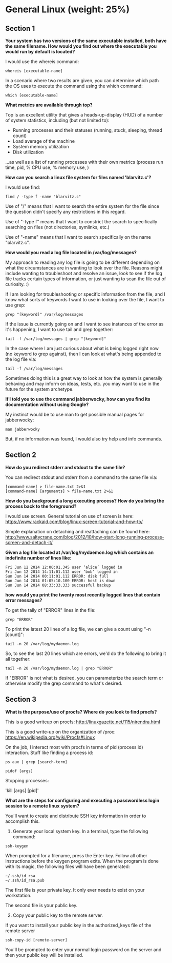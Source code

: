# **General Linux (weight: 25%)**
## **Section 1**
**Your system has two versions of the same executable installed, both have the same filename.  How would you find out where the executable you would run by default is located?**

I would use the whereis command:

`whereis [executable-name]`

In a scenario where two results are given, you can determine which path the OS uses to execute the command using the which command:

`which [executable-name]`

**What metrics are available through top?**

Top is an excellent utility that gives a heads-up-display (HUD) of a number of system statistics, including (but not limited to):

- Running processes and their statuses (running, stuck, sleeping, thread count)
- Load average of the machine
- System memory utilization
- Disk utilization

...as well as a list of running processes with their own metrics (process run time, pid, % CPU use, % memory use, )

**How can you search a linux file system for files named 'blarvitz.c'?**

I would use find:

`find / -type f -name "blarvitz.c"`

Use of "/" means that I want to search the entire system for the file since the question didn't specify any restrictions in this regard.

Use of "-type f" means that I want to constrict the search to specifically searching on files (not directories, symlinks, etc.)

Use of "-name" means that I want to search specifically on the name "blarvitz.c".

**How would you read a log file located in /var/log/messages?**

My approach to reading any log file is going to be different depending on what the circumstances are in wanting to look over the file.  Reasons might include wanting to troubleshoot and resolve an issue, look to see if the log file tracks certain types of information, or just wanting to scan the file out of curiosity. :)

If I am looking for troubleshooting or specific information from the file, and I know what sorts of keywords I want to use in looking over the file, I want to use grep:

`grep "[keyword]" /var/log/messages`

If the issue is currently going on and I want to see instances of the error as it's happening, I want to use tail and grep together:

`tail -f /var/log/messages | grep "[keyword]"`

In the case where I am just curious about what is being logged right now (no keyword to grep against), then I can look at what's being appended to the log file via:

`tail -f /var/log/messages`

Sometimes doing this is a great way to look at how the system is generally behaving and may inform on ideas, tests, etc. you may want to use in the future for the system archetype.

**If I told you to use the command jabberwocky, how can you find its documentation without using Google?**

My instinct would be to use man to get possible manual pages for jabberwocky:

`man jabberwocky`

But, if no information was found, I would also try help and info commands.




## **Section 2**
**How do you redirect stderr and stdout to the same file?**

You can redirect stdout and stderr from a command to the same file via:

```
[command-name] > file-name.txt 2>&1
[command-name] [arguments] > file-name.txt 2>&1
```

**How do you background a long executing process?  How do you bring the process back to the foreground?**

I would use screen.  General tutorial on use of screen is here:  https://www.rackaid.com/blog/linux-screen-tutorial-and-how-to/

Simple explanation on detaching and reattaching can be found here:  http://www.saltycrane.com/blog/2012/10/how-start-long-running-process-screen-and-detach-it/


**Given a log file located at /var/log/mydaemon.log which contains an indefinite number of lines like:**
```
Fri Jun 12 2014 12:00:01.345 user ‘alice’ logged in
Fri Jun 12 2014 14:11:01.112 user ‘bob’ logged in
Sun Jun 14 2014 00:11:01.112 ERROR: disk full
Sun Jun 14 2014 01:05:10.100 ERROR: host is down
Sun Jun 14 2014 08:33:33.333 successful backup
```
**how would you print the twenty most recently logged lines that contain error messages?**

To get the tally of "ERROR" lines in the file:

`grep "ERROR"`

To print the latest 20 lines of a log file, we can give a count using "-n [count]":

`tail -n 20 /var/log/mydaemon.log`

So, to see the last 20 lines which are errors, we'd do the following to bring it all together:

`tail -n 20 /var/log/mydaemon.log | grep "ERROR"`

If "ERROR" is not what is desired, you can parameterize the search term or otherwise modify the grep command to what's desired.



## **Section 3**
**What is the purpose/use of procfs?  Where do you look to find procfs?**

This is a good writeup on procfs:
http://linuxgazette.net/115/nirendra.html

This is a good write-up on the organization of /proc:
https://en.wikipedia.org/wiki/Procfs#Linux

On the job, I interact most with procfs in terms of pid (process id) interaction.  Stuff like finding a process id:

`ps aux | grep [search-term]`

`pidof [args]`

Stopping processes:

'kill [args] [pid]'


**What are the steps for configuring and executing a passwordless login session to a remote linux system?**

You'll want to create and distribute SSH key information in order to accomplish this.

1.  Generate your local system key.  In a terminal, type the following command:

`ssh-keygen`

When prompted for a filename, press the Enter key.  Follow all other instructions before the keygen program exits.  When the program is done with its magic, the following files will have been generated:

```
~/.ssh/id_rsa
~/.ssh/id_rsa.pub
```

The first file is your private key. It only ever needs to exist on your workstation.

The second file is your public key. 

2.  Copy your public key to the remote server.

If you want to install your public key in the authorized_keys file of the remote server

`ssh-copy-id [remote-server]`

You'll be prompted to enter your normal login password on the server and then your public key will be installed. 